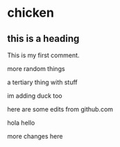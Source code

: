 # chicken

## this is a heading

This is my first comment. 

more random things

a tertiary thing with stuff

im adding duck too

here are some edits from github.com

hola hello

more changes here
